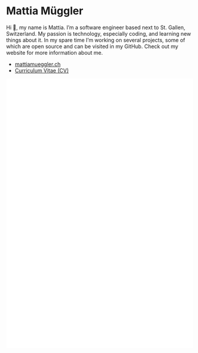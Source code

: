 # Mattia Müggler

Hi 👋, my name is Mattia. I’m a software engineer based next to St. Gallen, Switzerland. My passion is technology, especially coding, and learning new things about it. In my spare time I’m working on several projects, some of which are open source and can be visited in my GitHub. Check out my website for more information about me.

- [mattiamueggler.ch](https://mattiamueggler.ch)
- [Curriculum Vitae (CV)](https://cv.mattiamueggler.ch)

[![github-metrics](github-metrics.svg)](#)
